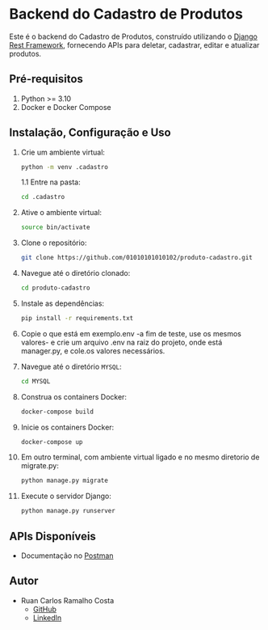# Backend do Cadastro de Produtos

Este é o backend do Cadastro de Produtos, construído utilizando o [Django Rest Framework](https://www.django-rest-framework.org/), fornecendo APIs para deletar, cadastrar, editar e atualizar produtos.

## Pré-requisitos

1. Python >= 3.10
2. Docker e Docker Compose

## Instalação, Configuração e Uso

1. Crie um ambiente virtual:

   ```bash
   python -m venv .cadastro
   ```
   1.1 Entre na pasta:
   
      ```bash
      cd .cadastro
      ```

2. Ative o ambiente virtual:

   ```bash
   source bin/activate
   ```

3. Clone o repositório:

   ```bash
   git clone https://github.com/01010101010102/produto-cadastro.git
   ```

4. Navegue até o diretório clonado:

   ```bash
   cd produto-cadastro
   ```

5. Instale as dependências:

   ```bash
   pip install -r requirements.txt
   ```

6. Copie o que está em exemplo.env -a fim de teste, use os mesmos valores- e crie um arquivo .env na raiz do projeto, onde está manager.py, e cole.os valores necessários.

7. Navegue até o diretório `MYSQL`:

   ```bash
   cd MYSQL
   ```

8. Construa os containers Docker:

   ```bash
   docker-compose build
   ```

9. Inicie os containers Docker:

   ```bash
   docker-compose up
   ```
   
10. Em outro terminal, com ambiente virtual ligado e no mesmo diretorio de migrate.py:
    ```bash
    python manage.py migrate
    ```

11. Execute o servidor Django:
    ```bash
    python manage.py runserver
    ```

## APIs Disponíveis

- Documentação no [Postman](https://documenter.getpostman.com/view/31135629/2sA2xh2CNZ)

## Autor

- Ruan Carlos Ramalho Costa
  - [GitHub](https://github.com/01010101010102/)
  - [LinkedIn](www.linkedin.com/in/ruan-carlos-ramalho-costa-67767b215)
